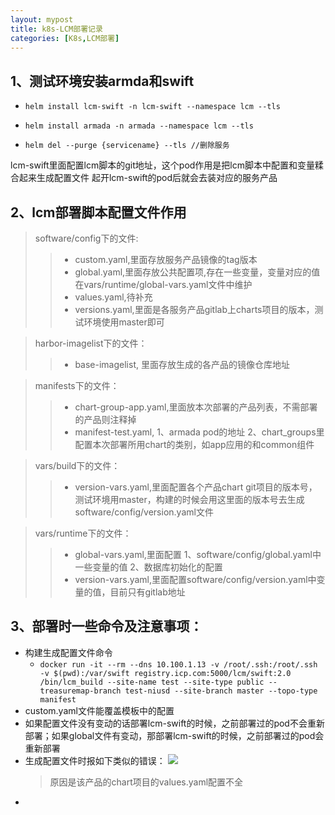 ```yaml
---
layout: mypost
title: k8s-LCM部署记录
categories: [K8s,LCM部署]
---
```




## 1、测试环境安装armda和swift

* `helm install lcm-swift -n lcm-swift --namespace lcm --tls`

* `helm install armada -n armada --namespace lcm --tls`

* `helm del --purge {servicename} --tls //删除服务 `

lcm-swift里面配置lcm脚本的git地址，这个pod作用是把lcm脚本中配置和变量糅合起来生成配置文件
起开lcm-swift的pod后就会去装对应的服务产品

## 2、lcm部署脚本配置文件作用

> software/config下的文件:
>> * custom.yaml,里面存放服务产品镜像的tag版本
>> * global.yaml,里面存放公共配置项,存在一些变量，变量对应的值在vars/runtime/global-vars.yaml文件中维护
>> * values.yaml,待补充
>> * versions.yaml,里面是各服务产品gitlab上charts项目的版本，测试环境使用master即可

> harbor-imagelist下的文件：
>> * base-imagelist, 里面存放生成的各产品的镜像仓库地址

> manifests下的文件：
>> * chart-group-app.yaml,里面放本次部署的产品列表，不需部署的产品则注释掉
>> * manifest-test.yaml, 1、armada pod的地址 2、chart_groups里配置本次部署所用chart的类别，如app应用的和common组件

> vars/build下的文件：
>> * version-vars.yaml,里面配置各个产品chart  git项目的版本号，测试环境用master，构建的时候会用这里面的版本号去生成software/config/version.yaml文件

> vars/runtime下的文件：
>> * global-vars.yaml,里面配置 1、software/config/global.yaml中一些变量的值 2、数据库初始化的配置
>> * version-vars.yaml,里面配置software/config/version.yaml中变量的值，目前只有gitlab地址

## 3、部署时一些命令及注意事项：

- 构建生成配置文件命令
   * `docker run -it --rm --dns 10.100.1.13 -v /root/.ssh:/root/.ssh -v $(pwd):/var/swift registry.icp.com:5000/lcm/swift:2.0 /bin/lcm_build --site-name test --site-type public --treasuremap-branch test-niusd --site-branch master --topo-type manifest`
- custom.yaml文件能覆盖模板中的配置
- 如果配置文件没有变动的话部署lcm-swift的时候，之前部署过的pod不会重新部署；如果global文件有变动，那部署lcm-swift的时候，之前部署过的pod会重新部署
- 生成配置文件时报如下类似的错误：
  ![](https://niusdimage-1258441135.cos.ap-chengdu.myqcloud.com/img/20191028200605.png)
  > 原因是该产品的chart项目的values.yaml配置不全
- 
  